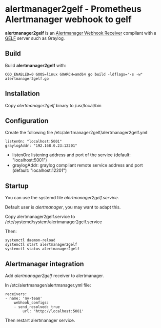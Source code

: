 # alertmanager2gelf - Prometheus Alertmanager webhook to gelf

**alertmanager2gelf** is an [Alertmanager Webhook Receiver]
compliant with a [GELF] server such as Graylog.

[GELF]: http://docs.graylog.org/en/3.0/pages/gelf.html
[Alertmanager Webhook Receiver]: https://prometheus.io/docs/operating/integrations/#alertmanager-webhook-receiver

## Build

Build **alertmanager2gelf** with:

    CGO_ENABLED=0 GOOS=linux GOARCH=amd64 go build -ldflags="-s -w" alertmanager2gelf.go

## Installation

Copy *alertmanager2gelf* binary to /usr/local/bin

## Configuration

Create the following file /etc/alertmanager2gelf/alertmanager2gelf.yml

    listenOn: "localhost:5001"
    graylogAddr: "192.168.0.23:12201"

* listenOn: listening address and port of the service (default: "localhost:5001")
* graylogAddr: graylog compliant remote service address and port (default: "localhost:12201")

## Startup

You can use the systemd file *alertmanager2gelf.service*.

Default user is *alertmanager*, you may want to adapt this.

Copy alertmanager2gelf.service to /etc/systemd/system/alertmanager2gelf.service

Then:

    systemctl daemon-reload
    systemctl start alertmanager2gelf
    systemctl status alertmanager2gelf


## Alertmanager integration

Add *alertmanager2gelf* receiver to alertmanager.

In /etc/alertmanager/alertmanager.yml file:

    receivers:
    - name: 'my-team'
        webhook_configs:
        - send_resolved: true
            url: 'http://localhost:5001'

Then restart alertmanager service.
